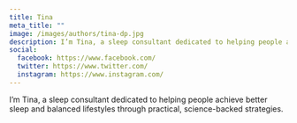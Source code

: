 ```yaml
---
title: Tina
meta_title: ""
image: /images/authors/tina-dp.jpg
description: I’m Tina, a sleep consultant dedicated to helping people achieve better sleep and balanced lifestyles through practical, science-backed strategies.
social:
  facebook: https://www.facebook.com/
  twitter: https://www.twitter.com/
  instagram: https://www.instagram.com/
---
```


I’m Tina, a sleep consultant dedicated to helping people achieve better sleep and balanced lifestyles through practical, science-backed strategies.
